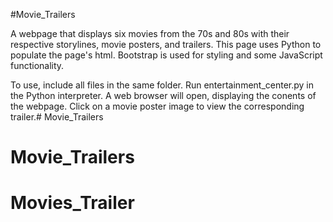 #Movie_Trailers

A webpage that displays six movies from the 70s and 80s with their respective storylines, movie posters, and trailers.
This page uses Python to populate the page's html. Bootstrap is used for styling and some JavaScript functionality.

To use, include all files in the same folder.  Run entertainment_center.py in the Python interpreter.  A web browser will open, displaying the conents of the webpage.  Click on a movie poster image to view the corresponding trailer.# Movie_Trailers
# Movie_Trailers
# Movies_Trailer
